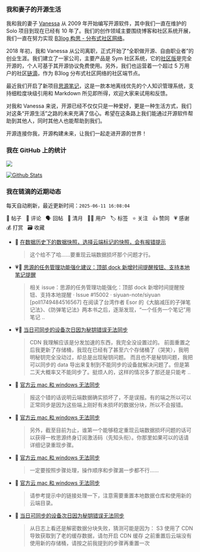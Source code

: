 ### 我和妻子的开源生活

我和我的妻子 [Vanessa](https://github.com/Vanessa219) 从 2009 年开始编写开源软件，其中我们一直在维护的 Solo 项目到现在已经有 10 年了。我们的创作领域主要围绕博客和社区系统开展，我们一直在努力实现 [B3log 构思 - 分布式社区网络](https://ld246.com/article/1546941897596)。

2018 年初，我和 Vanessa 从公司离职，正式开始了“全职做开源、自由职业者”的创业生涯。我们建立了一家公司，主要产品是 Sym 社区系统，它的[社区版](https://github.com/88250/symphony)是完全开源的，个人可基于其开源协议免费使用。另外，我们也运营着一个超过 5 万用户的社区[链滴](https://ld246.com)，作为 B3log 分布式社区网络的社区端节点。

最近我们开启了新项目[思源笔记](https://github.com/siyuan-note/siyuan)，这是一款本地离线优先的个人知识管理系统，支持细粒度块级引用和 Markdown 所见即所得，欢迎大家来试用和反馈。

对我和 Vanessa 来说，开源已经不仅仅只是一种爱好，更是一种生活方式，我们对这条“开源生活”之路的未来充满了信心。希望在这条路上我们能通过开源软件帮助到其他人，同时其他人也能帮助到我们。

开源连接你我，开源构建未来，让我们一起走进开源的世界！

### 我在 GitHub 上的统计

<a title="Hits" target="_blank" href="https://github.com/88250/88250"><img src="https://hits.b3log.org/88250/88250.svg"></a>

[![Github Stats](https://github-readme-stats.vercel.app/api?username=88250&theme=tokyonight&show_icons=true)](https://github.com/88250)

<!--events start -->

### 我在链滴的近期动态

每天自动刷新，最近更新时间：`2025-06-11 16:08:04`

📝 帖子 &nbsp; 💬 评论 &nbsp; 🗣 回帖 &nbsp; 🌙 清月 &nbsp; 👨‍💻 用户 &nbsp; 🏷️ 标签 &nbsp; ⭐️ 关注 &nbsp; 👍 赞同 &nbsp; 💗 感谢 &nbsp; 💰 打赏 &nbsp; 🗃 收藏

* 💬 [在数据历史下的数据快照，选择云端标记的快照，会有报错提示](https://ld246.com/article/1749182255326/comment/1749565796693#comments)

  > 这个给不了哈……要重现云端数据损坏那个问题才行。
* 💗📝 [思源的任务管理功能强化建议：顶部 dock 新增时间提醒按钮、支持本地笔记提醒](https://ld246.com/article/1749484697307)

  > 相关 issue：思源的任务管理功能强化：顶部 dock 新增时间提醒按钮、支持本地提醒 · Issue #15002 · siyuan-note/siyuan [poll1749484516567] 在阅读了台湾作者 Esor 的《大脑减压的子弹笔记法》、《防弹笔记法》两本书之后，逐渐发现，“一个任务一个笔记”用笔记 ..
* 💗💬 [当日可同步的设备次日因为秘钥错误无法同步](https://ld246.com/article/1748951583264/comment/1749529749997#comments)

  > CDN 我理解应该是分发加速的东西，我完全没设置过的。 前面重置之后我更新了存储桶，我现在已经有了甚至六个存储桶了（哭笑），我明明秘钥完全没动过，却总是出现秘钥问题。 而且也不是秘钥问题，我把可以同步的 data 导出来复制到不能同步的设备就解决问题了。但是第二天大概率又不能同步了。挺烦人的，这样的情况多了那还是只能考 ..
* 💬 [官方云 mac 和 windows 无法同步](https://ld246.com/article/1749525492305/comment/1749528477209#comments)

  > 报这个错的话说明云端数据确实损坏了，不是误报。有的端之所以可以正常同步是因为这些端上刚好有未损坏的数据分块，所以不会报错。
* 💬 [官方云 mac 和 windows 无法同步](https://ld246.com/article/1749525492305/comment/1749528028808#comments)

  > 另外，截至目前为止，谁第一个能够稳定重现云端数据损坏问题的话可以获得一枚思源终身订阅激活码（先知头衔）。你那里如果可以的话请详细记录重现步骤。
* 💬 [官方云 mac 和 windows 无法同步](https://ld246.com/article/1749525492305/comment/1749527763378#comments)

  > 一定要按照步骤处理，操作顺序和步骤漏一步都不行……
* 💬 [官方云 mac 和 windows 无法同步](https://ld246.com/article/1749525492305/comment/1749526336608#comments)

  > 请参考提示中的链接处理一下，注意需要重置本地数据仓库和使用新的云端目录。
* 💬 [当日可同步的设备次日因为秘钥错误无法同步](https://ld246.com/article/1748951583264/comment/1749522884475#comments)

  > 从日志上看还是解密数据分块失败，猜测可能是因为： S3 使用了 CDN 导致获取到了老的缓存数据，请勿开启 CDN 缓存 之前重置后云端没有使用新的存储桶，请按之前我提到的步骤再重置一次


<!--events end -->
